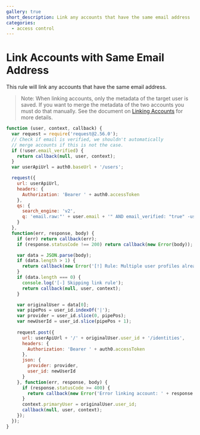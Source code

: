```yaml
---
gallery: true
short_description: Link any accounts that have the same email address
categories:
  - access control
---
```


# Link Accounts with Same Email Address
This rule will link any accounts that have the same email address.

> Note: When linking accounts, only the metadata of the target user is saved. If you want to merge the metadata of the two accounts you must do that manually. See the document on [Linking Accounts](https://auth0.com/docs/link-accounts) for more details.

```js
function (user, context, callback) {
  var request = require('request@2.56.0');
  // Check if email is verified, we shouldn't automatically
  // merge accounts if this is not the case.
  if (!user.email_verified) {
    return callback(null, user, context);
  }
  var userApiUrl = auth0.baseUrl + '/users';

  request({
    url: userApiUrl,
    headers: {
      Authorization: 'Bearer ' + auth0.accessToken
    },
    qs: {
      search_engine: 'v2',
      q: 'email.raw:"' + user.email + '" AND email_verified: "true" -user_id:"' + user.user_id + '"',
    }
  },
  function(err, response, body) {
    if (err) return callback(err);
    if (response.statusCode !== 200) return callback(new Error(body));

    var data = JSON.parse(body);
    if (data.length > 1) {
      return callback(new Error('[!] Rule: Multiple user profiles already exist - cannot select base profile to link with'));
    }
    if (data.length === 0) {
      console.log('[-] Skipping link rule');
      return callback(null, user, context);
    }

    var originalUser = data[0];
    var pipePos = user_id.indexOf('|');
    var provider = user_id.slice(0, pipePos);
    var newUserId = user_id.slice(pipePos + 1);
    
    request.post({
      url: userApiUrl + '/' + originalUser.user_id + '/identities',
      headers: {
        Authorization: 'Bearer ' + auth0.accessToken
      },
      json: {
        provider: provider,
        user_id: newUserId
      }
    }, function(err, response, body) {
      if (response.statusCode >= 400) {
        return callback(new Error('Error linking account: ' + response.statusMessage));
      }
      context.primaryUser = originalUser.user_id;
      callback(null, user, context);
    });
  });
}
```

